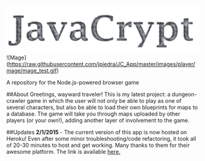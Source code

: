 ![JavaCrypt](https://raw.githubusercontent.com/jpiedra/JC_App/master/images/logo/logo_new.png)
![Mage]
(https://raw.githubusercontent.com/jpiedra/JC_App/master/images/player/mage/mage_test.gif)

A repository for the Node.js-powered browser game

##About
Greetings, wayward traveler! This is my latest project: a dungeon-crawler game in which the user will not only be able to play as one of several characters, but also be able to load their own blueprints for maps to a database. The game will take you through maps uploaded by other players (or your own!), adding another layer of involvement to the game.

##Updates
**2/1/2015** - The current version of this app is now hosted on Heroku! Even after some minor troubleshooting/code refactoring, it took all of 20-30 minutes to host and get working. Many thanks to them for their awesome platform. The link is available [here.](https://javacrypt.herokuapp.com/) 

